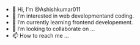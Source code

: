 - 👋 Hi, I’m @Ashishkumar011
- 👀 I’m interested in web developmentand coding.
- 🌱 I’m currently learning frontend developement.
- 💞️ I’m looking to collaborate on ...
- 📫 How to reach me ...

<!---
Ashishkumar011/Ashishkumar011 is a ✨ special ✨ repository because its `README.md` (this file) appears on your GitHub profile.
You can click the Preview link to take a look at your changes.
--->
